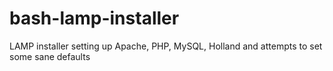 # bash-lamp-installer
LAMP installer setting up Apache, PHP, MySQL, Holland and attempts to set some sane defaults
